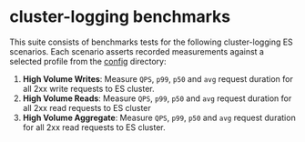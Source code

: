 # cluster-logging benchmarks

This suite consists of benchmarks tests for the following cluster-logging ES scenarios. Each scenario asserts recorded measurements against a selected profile from the [config](./config) directory:

1. **High Volume Writes**: Measure `QPS`, `p99`, `p50` and `avg` request duration for all 2xx write requests to ES cluster.
2. **High Volume Reads**: Measure `QPS`, `p99`, `p50` and `avg` request duration for all 2xx read requests to ES cluster
3. **High Volume Aggregate**: Measure `QPS`, `p99`, `p50` and `avg` request duration for all 2xx read requests to ES cluster.
